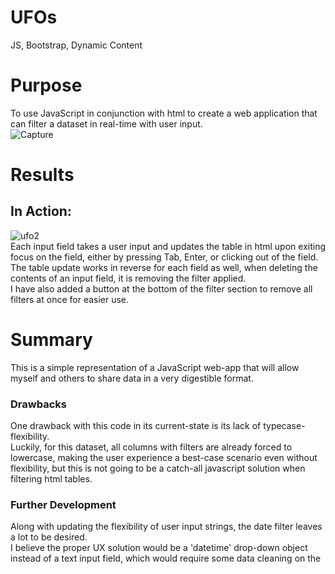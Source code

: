 # UFOs
JS, Bootstrap, Dynamic Content

# Purpose
To use JavaScript in conjunction with html to create a web application that can filter a dataset in real-time with user input.
</br>
![Capture](https://user-images.githubusercontent.com/14188580/117732918-4d102500-b1b6-11eb-8917-a364aaa45c8c.PNG)


# Results
## In Action:
![ufo2](https://user-images.githubusercontent.com/14188580/118279272-913e4680-b490-11eb-9e32-72a377d096ae.gif)
</br>
Each input field takes a user input and updates the table in html upon exiting focus on the field, either by pressing Tab, Enter, or clicking out of the field.</br>
The table update works in reverse for each field as well, when deleting the contents of an input field, it is removing the filter applied. </br>
I have also added a button at the bottom of the filter section to remove all filters at once for easier use.

# Summary
This is a simple representation of a JavaScript web-app that will allow myself and others to share data in a very digestible format.</br>

### Drawbacks
One drawback with this code in its current-state is its lack of typecase-flexibility.</br>
Luckily, for this dataset, all columns with filters are already forced to lowercase, making the user experience a best-case scenario even without flexibility, but this is not going to be a catch-all javascript solution when filtering html tables.</br>

### Further Development
Along with updating the flexibility of user input strings, the date filter leaves a lot to be desired.</br>
I believe the proper UX solution would be a 'datetime' drop-down object instead of a text input field, which would require some data cleaning on the 

